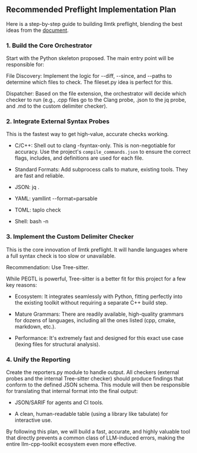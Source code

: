 ## Recommended Preflight Implementation Plan

Here is a step-by-step guide to building llmtk preflight, blending the best ideas from the [document](QUOTE_AND_BRACE_HELPER.md).

### 1. Build the Core Orchestrator

Start with the Python skeleton proposed. The main entry point will be responsible for:

File Discovery: Implement the logic for --diff, --since, and --paths to determine which files to check. The fileset.py idea is perfect for this.

Dispatcher: Based on the file extension, the orchestrator will decide which checker to run (e.g., .cpp files go to the Clang probe, .json to the jq probe, and .md to the custom delimiter checker).

### 2. Integrate External Syntax Probes

This is the fastest way to get high-value, accurate checks working.

- C/C++: Shell out to clang -fsyntax-only. This is non-negotiable for accuracy. Use the project's `compile_commands.json` to ensure the correct flags, includes, and definitions are used for each file.

- Standard Formats: Add subprocess calls to mature, existing tools. They are fast and reliable.

- JSON: jq . <file>

- YAML: yamllint --format=parsable <file>

- TOML: taplo check <file>

- Shell: bash -n <file>

### 3. Implement the Custom Delimiter Checker

This is the core innovation of llmtk preflight. It will handle languages where a full syntax check is too slow or unavailable.

Recommendation: Use Tree-sitter.

While PEGTL is powerful, Tree-sitter is a better fit for this project for a few key reasons:

- Ecosystem: It integrates seamlessly with Python, fitting perfectly into the existing toolkit without requiring a separate C++ build step.

- Mature Grammars: There are readily available, high-quality grammars for dozens of languages, including all the ones listed (cpp, cmake, markdown, etc.).

- Performance: It's extremely fast and designed for this exact use case (lexing files for structural analysis).

### 4. Unify the Reporting

Create the reporters.py module to handle output. All checkers (external probes and the internal Tree-sitter checker) should produce findings that conform to the defined JSON schema. This module will then be responsible for translating that internal format into the final output:

- JSON/SARIF for agents and CI tools.

- A clean, human-readable table (using a library like tabulate) for interactive use.

By following this plan, we will build a fast, accurate, and highly valuable tool that directly prevents a common class of LLM-induced errors, making the entire llm-cpp-toolkit ecosystem even more effective.
